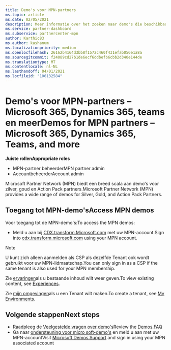 ```yaml
---
title: Demo's voor MPN-partners
ms.topic: article
ms.date: 02/05/2021
description: Meer informatie over het zoeken naar demo's die beschikbaar zijn voor MPN Silver-, Gold-en Action Pack-partners.
ms.service: partner-dashboard
ms.subservice: partnercenter-mpn
author: Karthic83
ms.author: kashanum
ms.localizationpriority: medium
ms.openlocfilehash: 26162b4164d3bb8f1572c460f431efab056e1a8a
ms.sourcegitcommit: f24089cd27b1de6ecf6ddbefb6cbb2d340e144de
ms.translationtype: MT
ms.contentlocale: nl-NL
ms.lasthandoff: 04/01/2021
ms.locfileid: "106132584"
---
```

# <a name="demos-for-mpn-partners--microsoft-365-dynamics-365-teams-and-more"></a><span data-ttu-id="8e0c2-103">Demo's voor MPN-partners – Microsoft 365, Dynamics 365, teams en meer</span><span class="sxs-lookup"><span data-stu-id="8e0c2-103">Demos for MPN partners – Microsoft 365, Dynamics 365, Teams, and more</span></span>

<span data-ttu-id="8e0c2-104">**Juiste rollen**</span><span class="sxs-lookup"><span data-stu-id="8e0c2-104">**Appropriate roles**</span></span>

- <span data-ttu-id="8e0c2-105">MPN-partner beheerder</span><span class="sxs-lookup"><span data-stu-id="8e0c2-105">MPN partner admin</span></span>
- <span data-ttu-id="8e0c2-106">Accountbeheerder</span><span class="sxs-lookup"><span data-stu-id="8e0c2-106">Account admin</span></span>

<span data-ttu-id="8e0c2-107">Microsoft Partner Network (MPN) biedt een breed scala aan demo's voor zilver, goud en Action Pack partners.</span><span class="sxs-lookup"><span data-stu-id="8e0c2-107">Microsoft Partner Network (MPN) provides a wide range of demos for Silver, Gold, and Action Pack Partners.</span></span>

## <a name="access-mpn-demos"></a><span data-ttu-id="8e0c2-108">Toegang tot MPN-demo's</span><span class="sxs-lookup"><span data-stu-id="8e0c2-108">Access MPN demos</span></span>

<span data-ttu-id="8e0c2-109">Voor toegang tot de MPN-demo's:</span><span class="sxs-lookup"><span data-stu-id="8e0c2-109">To access the MPN demos:</span></span>

- <span data-ttu-id="8e0c2-110">Meld u aan bij [CDX.transform.Microsoft.com](https://cdx.transform.microsoft.com/) met uw MPN-account.</span><span class="sxs-lookup"><span data-stu-id="8e0c2-110">Sign into [cdx.transform.microsoft.com](https://cdx.transform.microsoft.com/) using your MPN account.</span></span>

>[!NOTE]
><span data-ttu-id="8e0c2-111">U kunt zich alleen aanmelden als CSP als dezelfde Tenant ook wordt gebruikt voor uw MPN-lidmaatschap.</span><span class="sxs-lookup"><span data-stu-id="8e0c2-111">You can only sign in as a CSP if the same tenant is also used for your MPN membership.</span></span>

<span data-ttu-id="8e0c2-112">Zie [ervaringen](https://cdx.transform.microsoft.com/experiences)als u bestaande inhoud wilt weer geven.</span><span class="sxs-lookup"><span data-stu-id="8e0c2-112">To view existing content, see [Experiences](https://cdx.transform.microsoft.com/experiences).</span></span>

<span data-ttu-id="8e0c2-113">Zie [mijn omgevingen](https://cdx.transform.microsoft.com/my-tenants)als u een Tenant wilt maken.</span><span class="sxs-lookup"><span data-stu-id="8e0c2-113">To create a tenant, see [My Environments](https://cdx.transform.microsoft.com/my-tenants).</span></span>

## <a name="next-steps"></a><span data-ttu-id="8e0c2-114">Volgende stappen</span><span class="sxs-lookup"><span data-stu-id="8e0c2-114">Next steps</span></span>

- <span data-ttu-id="8e0c2-115">Raadpleeg de [Veelgestelde vragen over demo's](https://cdx.transform.microsoft.com/help/faq)</span><span class="sxs-lookup"><span data-stu-id="8e0c2-115">Review the [Demos FAQ](https://cdx.transform.microsoft.com/help/faq)</span></span>
- <span data-ttu-id="8e0c2-116">Ga naar [ondersteuning voor micro soft-demo's](https://cdx.transform.microsoft.com/submit-request) en meld u aan met uw MPN-account</span><span class="sxs-lookup"><span data-stu-id="8e0c2-116">Visit [Microsoft Demos Support](https://cdx.transform.microsoft.com/submit-request) and sign in using your MPN associated account</span></span>
